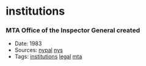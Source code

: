# institutions
### MTA Office of the Inspector General created
- Date: 1983
- Sources: [nypal](https://www.nysenate.gov/legislation/laws/PBA/1279) [nys](https://www.nysenate.gov/sites/default/files/IG_Consolidation_Report_FINAL_0.pdf)
- Tags: [institutions](../tags/institutions.md) [legal](../tags/legal.md) [mta](../tags/mta.md)

